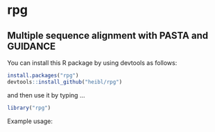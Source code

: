 # rpg
## Multiple sequence alignment with PASTA and GUIDANCE

You can install this R package by using devtools as follows:

```r
install.packages("rpg")
devtools::install_github("heibl/rpg")
```
and then use it by typing ...

```r
library("rpg")
```

Example usage:
